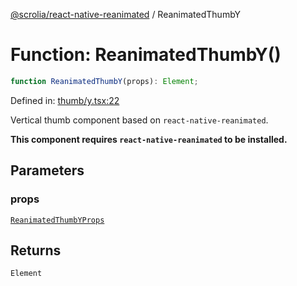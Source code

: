 [@scrolia/react-native-reanimated](../README.md) / ReanimatedThumbY

# Function: ReanimatedThumbY()

```ts
function ReanimatedThumbY(props): Element;
```

Defined in: [thumb/y.tsx:22](https://github.com/scrolia/react-native/blob/72dbfebee1489f0d6f88a5ac0f4a4cba7ccca4eb/packages/react-native-reanimated/src/thumb/y.tsx#L22)

Vertical thumb component based on `react-native-reanimated`.

**This component requires `react-native-reanimated` to be installed.**

## Parameters

### props

[`ReanimatedThumbYProps`](../type-aliases/ReanimatedThumbYProps.md)

## Returns

`Element`
